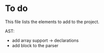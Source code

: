 # To do
This file lists the elements to add to the project.

AST:
- add array support -> declarations
- add block to the parser